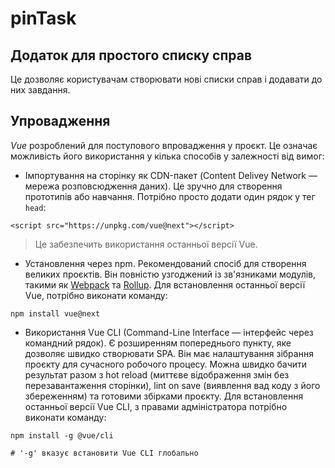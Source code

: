 # pinTask

## Додаток для простого списку справ
Це дозволяє користувачам створювати нові списки справ і додавати до них завдання.

## Упровадження
*Vue* розроблений для поступового впровадження у проєкт. Це означає можливість його використання у кілька способів у залежності від вимог:
- Імпортування на сторінку як CDN-пакет (Content Delivey Network — мережа розповсюдження даних). Це зручно для створення прототипів або навчання. Потрібно просто додати один рядок у тег ```head```: 
```
<script src="https://unpkg.com/vue@next"></script>
```
  >Це забезпечить використання останньої версії Vue.
- Установлення через npm. Рекомендований спосіб для створення великих проєктів. Він повністю узгоджений із зв'язниками модулів, такими як [Webpack](https://webpack.js.org/) та [Rollup](https://rollupjs.org/guide/en/). Для встановлення останньої версії Vue, потрібно виконати команду:
```
npm install vue@next
```
- Використання Vue CLI (Command-Line Interface — інтерфейс через командний рядок). Є розширенням попереднього пункту, яке дозволяє швидко створювати SPA. Він має налаштування зібрання проєкту для сучасного робочого процесу. Можна швидко бачити результат разом з hot reload (миттєве відображення змін без перезавантаження сторінки), lint on save (виявлення вад коду з його збереженням) та готовими збірками проєкту. Для встановлення останньої версії Vue CLI, з правами адміністратора потрібно виконати команду:
```
npm install -g @vue/cli

# '-g' вказує встановити Vue CLI глобально
```




